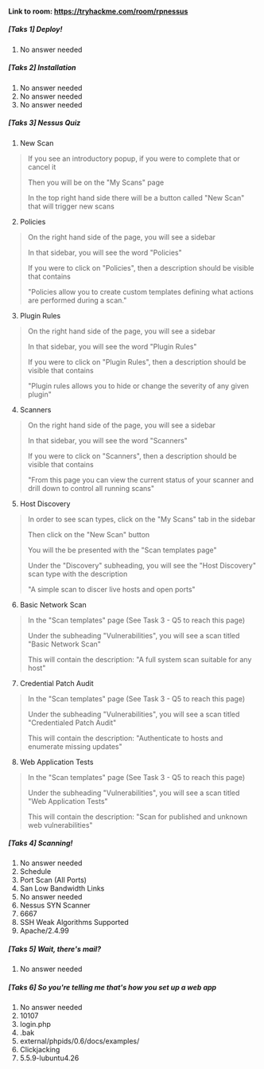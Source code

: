 #### Link to room: https://tryhackme.com/room/rpnessus

##### [Taks 1] Deploy! 
   1. No answer needed

##### [Taks 2] Installation 
   1. No answer needed
   2. No answer needed
   3. No answer needed

##### [Taks 3] Nessus Quiz 
   1. New Scan
> If you see an introductory popup, if you were to complete that or cancel it
>
> Then you will be on the "My Scans" page
>
> In the top right hand side there will be a button called "New Scan" that will trigger new scans 
   2. Policies 
> On the right hand side of the page, you will see a sidebar
> 
> In that sidebar, you will see the word "Policies"
>
> If you were to click on "Policies", then a description should be visible that contains 
>
> "Policies allow you to create custom templates defining what actions are performed during a scan."
   3. Plugin Rules 
> On the right hand side of the page, you will see a sidebar
> 
> In that sidebar, you will see the word "Plugin Rules"
>
> If you were to click on "Plugin Rules", then a description should be visible that contains 
>
> "Plugin rules allows you to hide or change the severity of any given plugin" 
   4. Scanners
> On the right hand side of the page, you will see a sidebar
> 
> In that sidebar, you will see the word "Scanners"
>
> If you were to click on "Scanners", then a description should be visible that contains 
>
> "From this page you can view the current status of your scanner and drill down to control all running scans" 
   5. Host Discovery
> In order to see scan types, click on the "My Scans" tab in the sidebar
> 
> Then click on the "New Scan" button
>
> You will the be presented with the "Scan templates page" 
>
> Under the "Discovery" subheading, you will see the "Host Discovery" scan type with the description
>
> "A simple scan to discer live hosts and open ports" 
   6. Basic Network Scan
> In the "Scan templates" page (See Task 3 - Q5 to reach this page) 
>
> Under the subheading "Vulnerabilities", you will see a scan titled "Basic Network Scan" 
>
> This will contain the description: "A full system scan suitable for any host"
   7. Credential Patch Audit 
> In the "Scan templates" page (See Task 3 - Q5 to reach this page) 
>
> Under the subheading "Vulnerabilities", you will see a scan titled "Credentialed Patch Audit" 
>
> This will contain the description: "Authenticate to hosts and enumerate missing updates"
   8. Web Application Tests 
> In the "Scan templates" page (See Task 3 - Q5 to reach this page) 
>
> Under the subheading "Vulnerabilities", you will see a scan titled "Web Application Tests" 
>
> This will contain the description: "Scan for published and unknown web vulnerabilities"


##### [Taks 4] Scanning!
   1. No answer needed
   2. Schedule
   3. Port Scan (All Ports)
   4. San Low Bandwidth Links
   5. No answer needed
   6. Nessus SYN Scanner 
   7. 6667
   8. SSH Weak Algorithms Supported
   9. Apache/2.4.99

##### [Taks 5] Wait, there's mail? 
   1. No answer needed

##### [Taks 6] So you're telling me that's how you set up a web app 
   1. No answer needed
   2. 10107
   3. login.php 
   4. .bak 
   5. external/phpids/0.6/docs/examples/
   6. Clickjacking
   7. 5.5.9-lubuntu4.26

